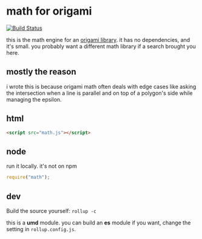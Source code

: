 # math for origami

[![Build Status](https://travis-ci.org/robbykraft/Math.svg?branch=master)](https://travis-ci.org/robbykraft/Math)

this is the math engine for an [origami library](https://github.com/robbykraft/Origami). it has no dependencies, and it's small. you probably want a different math library if a search brought you here.

## mostly the reason

i wrote this is because origami math often deals with edge cases like asking the intersection when a line is parallel and on top of a polygon's side while managing the epsilon.

## html

``` html
<script src="math.js"></script>
```

## node

run it locally. it's not on npm

``` js
require("math");
```

## dev

Build the source yourself: `rollup -c`

this is a **umd** module. you can build an **es** module if you want, change the setting in `rollup.config.js`.

